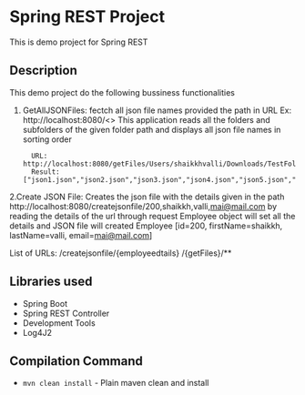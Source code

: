 # Spring REST Project
This is demo project for Spring REST

## Description
This demo project do the following bussiness functionalities 

 1. GetAllJSONFiles: 
    fectch all json file names provided the path in URL
     Ex: http://localhost:8080/<<folder path>>
         This application reads all the folders and subfolders of the given folder path 
            and displays all json file names in sorting order
    
          URL:  http://localhost:8080/getFiles/Users/shaikkhvalli/Downloads/TestFolder
          Result: ["json1.json","json2.json","json3.json","json4.json","json5.json","json6.json"]


2.Create JSON File:
    Creates the json file with the details given in the path
    http://localhost:8080/createjsonfile/200,shaikkh,valli,mai@mail.com
    by reading the details of the url through request Employee object will set all the details and JSON file will created
    Employee [id=200, firstName=shaikkh, lastName=valli, email=mai@mail.com]
            
List of URLs:
    /createjsonfile/{employeedtails}
    /{getFiles}/**

## Libraries used
- Spring Boot
- Spring REST Controller
- Development Tools
- Log4J2


## Compilation Command
- `mvn clean install` - Plain maven clean and install
